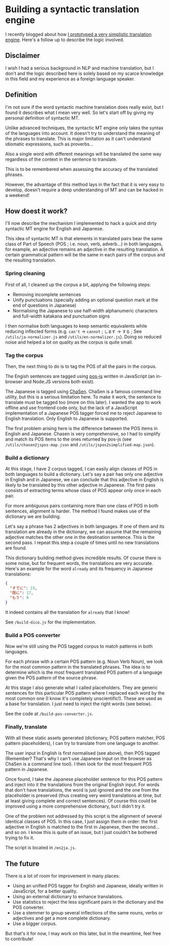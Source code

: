 # Building a syntactic translation engine

I recently blogged about how [I prototyped a very simplistic translation engine](http://gu.illau.me/posts/how-i-built-a-translation-engine-in-a-weekend/). Here's a follow up to describe the logic involved.

## Disclaimer

I wish I had a serious background in NLP and machine translation, but I don't and the logic described here is solely based on my scarce knowledge in this field and my experience as a foreign language speaker.

## Definition

I'm not sure if the word syntactic machine translation does really exist, but I found it describes what I mean very well. So let's start off by giving my personal definition of syntactic MT.

Unlike advanced techniques, the syntactic MT engine only takes the syntax of the languages into account. It doesn't try to understand the meaning of the phrases to translate. This is major limitation as it can't understand idiomatic expressions, such as proverbs...

Also a single word with different meanings will be translated the same way regardless of the context in the sentence to translate.

This is to be remembered when assessing the accuracy of the translated phrases.

However, the advantage of this method lays in the fact that it is very easy to develop, doesn't require a deep understanding of MT and can be hacked in a weekend!

## How doest it work?

I'll now describe the mechanism I implemented to hack a quick and dirty syntactic MT engine for English and Japanese.

This idea of syntactic MT is that elements in translated pairs bear the same class of Part of Speech (POS ; i.e. noun, verb, adverb...) in both languages, for example, an adjective remains an adjective in the resulting translation. A certain grammatical pattern will be the same in each pairs of the corpus and the resulting translation.

### Spring cleaning

First of all, I cleaned up the corpus a bit, applying the following steps:

* Removing incomplete sentences
* Unify punctuations (specially adding an optional question mark at the end of questions in Japanese)
* Normalising the Japanese to use half-width alphanumeric characters and full-width katakana and punctuation signs

I then normalise both languages to keep semantic equivalents while reducing inflected forms (e.g. `can't` -> `cannot` ; `します` -> `する` ; See `/utils/ja-normalizer.js` and `/utils/en-normalizer.js`). Doing so reduced noise and helped a lot on quality as the corpus is quite small.

### Tag the corpus

Then, the next thing to do is to tag the POS of all the pairs in the corpus.

The Engish sentences are tagged using [pos-js](https://github.com/fortnightlabs/pos-js) written in JavaScript (an in-browser and Node.JS versions both exist).

The Japanese is tagged using [ChaSen](http://en.wikipedia.org/wiki/ChaSen). ChaSen is a famous command line utility, but this is a serious limitation here. To make it work, the sentence to translate must be tagged too (more on this later). I wanted the app to work offline and use frontend code only, but the lack of a JavaScript implementation of a Japanese POS tagger forced me to reject Japanese to English translation. Only English to Japanese is supported.

The first problem arising here is the difference between the POS items in English and Japanese. Chasen is very comprehensive, so I had to simplify and match its POS items to the ones returned by pos-js (see `/utils/chasen2jspos-map.json` and `/utils/jspos2simplified-map.json`).

### Build a dictionary

At this stage, I have 2 corpus tagged, I can easily align classes of POS in both languages to build a dictionary. Let's say a pair has only one adjective in English and in Japanese, we can conclude that this adjective in English is likely to be translated by this other adjective in Japanese. The first pass consists of extracting terms whose class of POS appear only once in each pair.

For more ambiguous pairs containing more than one class of POS in both sentences, alignment is harder. The method I found makes use of the dictionary we are building.

Let's say a phrase has 2 adjectives in both languages. If one of them and its translation are already in the dictionary, we can assume that the remaining adjective matches the other one in the destination sentence. This is the second pass. I repeat this step a couple of times until no new translations are found.

This dictionary building method gives incredible results. Of course there is some noise, but for frequent words, the translations are very accurate. Here's an example for the word `already` and its frequency in Japanese translations:
```json
{
  "すでに": 23,
  "既に": 17,
  "もう": 8
}
```

It indeed contains all the translation for `already` that I know!

See `/build-dico.js` for the implementation.

### Build a POS converter

Now we're still using the POS tagged corpus to match patterns in both languages.

For each phrase with a certain POS pattern (e.g. Noun Verb Noun), we look for the most common pattern in the translated phrases. The idea is to determine which is the most frequent translated POS pattern of a language given the POS pattern of the source phrase.

At this stage I also generate what I called placeholders. They are generic sentences for this particular POS pattern where I replaced each word by the most common one (I know it's completely unscientific!). These are used as a base for translation. I just need to inject the right words (see below).

See the code at `/build-pos-converter.js`.

### Finally, translate

With all these static assets generated (dictionary, POS pattern matcher, POS pattern placeholders), I can try to translate from one language to another.

The user input in English is first normalised (see above), then POS tagged (Remember? That's why I can't use Japanese input on the browser as ChaSen is a command line tool). I then look for the most frequent POS pattern in Japanese.

Once found, I take the Japanese placeholder sentence for this POS pattern and inject into it the translations from the original English input. For words that don't have translations, the word is just ignored and the one from the placeholder is preserved (thus creating very weird translations at time, but at least giving complete and correct sentences). Of course this could be improved using a more comprehensive dictionary, but I didn't try it.

One of the problem not addressed by this script is the alignment of several identical classes of POS. In this case, I just assign them in order: the first adjective in English is matched to the first in Japanese, then the second... and so on. I know this is quite of an issue, but I just couldn't be bothered trying to fix it.

The script is located in `/en2ja.js`.

## The future

There is a lot of room for improvement in many places:

* Using an unified POS tagger for English and Japanese, ideally written in JavaScript, for a better quality.
* Using an external dictionary to enhance translations.
* Use statistics to reject the less significant pairs in the dictionary and the POS converter.
* Use a stemmer to group several inflections of the same nouns, verbs or adjectives and get a more complete dictionary.
* Use a bigger corpus.

But that's it for now, I may work on this later, but in the meantime, feel free to contribute!
